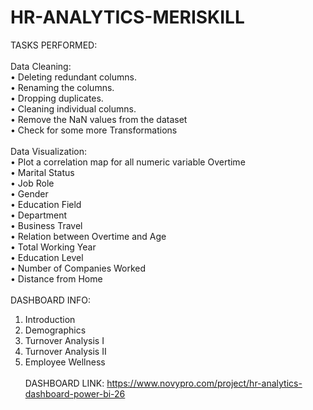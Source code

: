 # HR-ANALYTICS-MERISKILL
TASKS PERFORMED:<BR><br>
Data Cleaning:<BR>
• Deleting redundant columns.<BR>
• Renaming the columns.<BR>
• Dropping duplicates.<BR>
• Cleaning individual columns.<BR>
• Remove the NaN values from the dataset<BR>
• Check for some more Transformations<BR><BR>
Data Visualization:<BR>
• Plot a correlation map for all numeric variable Overtime<BR>
• Marital Status <BR>
• Job Role <BR>
• Gender<BR>
• Education Field<BR>
• Department <BR>
• Business Travel<BR>
• Relation between Overtime and Age<BR>
• Total Working Year<BR>
• Education Level<BR>
• Number of Companies Worked<BR>
• Distance from Home<BR><BR>
DASHBOARD INFO:<BR>
1) Introduction<br>
2) Demographics<br>
3) Turnover Analysis I <br>
4) Turnover Analysis II <br>
5) Employee Wellness<br><BR>
DASHBOARD LINK:  https://www.novypro.com/project/hr-analytics-dashboard-power-bi-26
